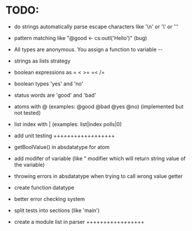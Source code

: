 # TODO:

* do strings automatically parse escape characters like '\n' or '\\' or '\''

* pattern matching like "@good <- cs:outl('Hello')" (bug)

* All types are anonymous. You assign a function to variable --

* strings as lists strategy

* boolean expressions as = < >= =< /=

* boolean types 'yes' and 'no'

* status words are 'good' and 'bad'

* atoms with @ (examples: @good @bad @yes @no) (implemented but not tested)

* list index with | (examples: list|index polls|0)

* add unit testing ++++++++++++++++++

* getBoolValue() in absdatatype for atom

* add modifer of variable (like " modifier which will return string value of the variable)

* throwing errors in absdatatype when trying to call wrong value getter

* create function datatype

* better error checking system

* split tests into sections (like 'main')

* create a module list in parser +++++++++++++++++

